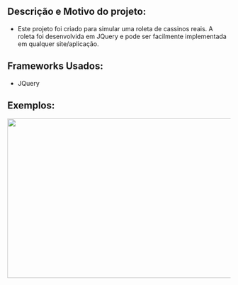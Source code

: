 ## Descrição e Motivo do projeto:
- Este projeto foi criado para simular uma roleta de cassinos reais. A roleta foi desenvolvida em JQuery e pode ser facilmente implementada em qualquer site/aplicação.
 
## Frameworks Usados:
- JQuery

## Exemplos:

<p align="center">
    <img width="640" height="360" src="https://cdn.discordapp.com/attachments/1003048563661623356/1087935956071493682/example.gif">
</p>